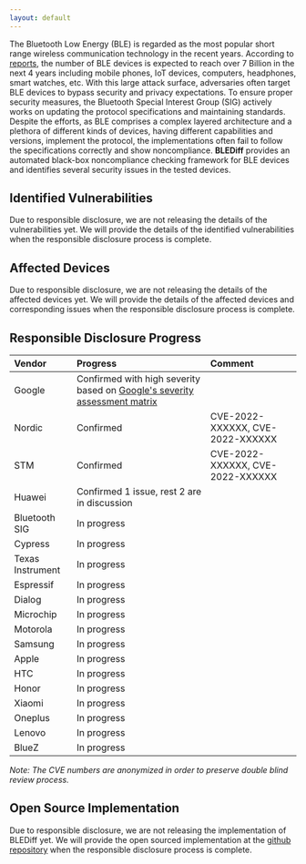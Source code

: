 ```yaml
---
layout: default
---
```


The Bluetooth Low Energy (BLE) is regarded as the most popular short range wireless communication technology in the recent years. According to [reports](https://www.bluetooth.com/2022-market-update/), the number of BLE devices is expected to reach over 7 Billion in the next 4 years including mobile phones, IoT devices, computers, headphones, smart watches, etc. With this large attack surface, adversaries often target BLE devices to bypass security and privacy expectations. To ensure proper security measures, the Bluetooth Special Interest Group (SIG) actively works on updating the protocol specifications and maintaining standards. Despite the efforts, as BLE comprises a complex layered architecture and a plethora of different kinds of devices, having different capabilities and versions, implement the protocol, the implementations often fail to follow the specifications correctly and show noncompliance. **BLEDiff** provides an automated black-box noncompliance checking framework for BLE devices and identifies several security issues in the tested devices.

## Identified Vulnerabilities
Due to responsible disclosure, we are not releasing the details of the vulnerabilities yet. We will provide the details of the identified vulnerabilities when the responsible disclosure process is complete.

## Affected Devices
Due to responsible disclosure, we are not releasing the details of the affected devices yet. We will provide the details of the affected devices and corresponding issues when the responsible disclosure process is complete.

## Responsible Disclosure Progress

| Vendor           | Progress                                                         | Comment                          |
|:-----------------|:---------------------------------------------------------------- |:---------------------------------|
| Google           | Confirmed with high severity based on <a href="https://source.android.com/docs/security/overview/updates-resources#severity"> Google's severity assessment matrix </a>           |                                  |
| Nordic           | Confirmed                                                        | CVE-2022-XXXXXX, CVE-2022-XXXXXX |
| STM              | Confirmed                                                        | CVE-2022-XXXXXX, CVE-2022-XXXXXX |
| Huawei           | Confirmed 1 issue, rest 2 are in discussion                      |                                  |
| Bluetooth SIG    | In progress                                                      |                                  |
| Cypress          | In progress                                                      |                                  |
| Texas Instrument | In progress                                                      |                                  |
| Espressif        | In progress                                                      |                                  |
| Dialog           | In progress                                                      |                                  |
| Microchip        | In progress                                                      |                                  |
| Motorola         | In progress                                                      |                                  |
| Samsung          | In progress                                                      |                                  |
| Apple            | In progress                                                      |                                  |
| HTC              | In progress                                                      |                                  |
| Honor            | In progress                                                      |                                  |
| Xiaomi           | In progress                                                      |                                  |
| Oneplus          | In progress                                                      |                                  |
| Lenovo           | In progress                                                      |                                  |
| BlueZ            | In progress                                                      |                                  |


_Note: The CVE numbers are anonymized in order to preserve double blind review process._


## Open Source Implementation
Due to responsible disclosure, we are not releasing the implementation of BLEDiff yet. We will provide the open sourced implementation at the [github repository](https://github.com/BLEDiff/BLEDiff) when the responsible disclosure process is complete.
